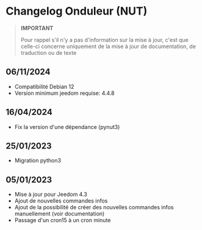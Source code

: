 # Changelog Onduleur (NUT)

>**IMPORTANT**
>
>Pour rappel s'il n'y a pas d'information sur la mise à jour, c'est que celle-ci concerne uniquement de la mise à jour de documentation, de traduction ou de texte

## 06/11/2024

- Compatibilité Debian 12
- Version minimum jeedom requise: 4.4.8

## 16/04/2024

- Fix la version d'une dépendance (pynut3)

## 25/01/2023

- Migration python3

## 05/01/2023

- Mise à jour pour Jeedom 4.3
- Ajout de nouvelles commandes infos
- Ajout de la possibilité de créer des nouvelles commandes infos manuellement (voir documentation)
- Passage d'un cron15 à un cron minute
